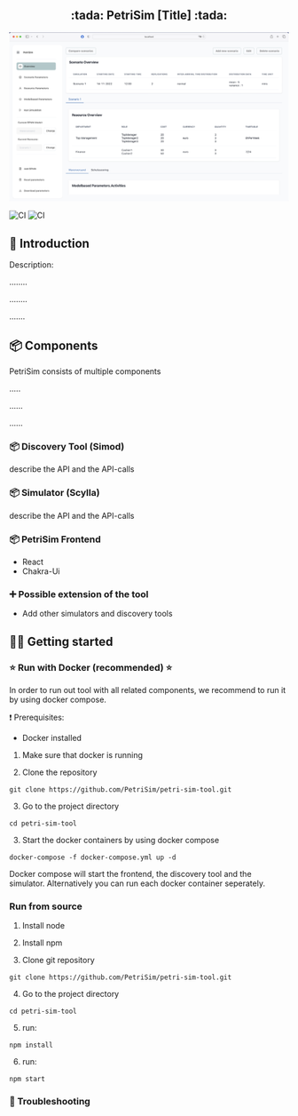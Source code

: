 <h2 align="center">:tada: PetriSim [Title] :tada:</h2>

![](/doc/PetriSimScreenshot.png)

![CI](https://github.com/PetriSim/petri-sim-tool/actions/workflows/cypress.yml/badge.svg)
![CI](https://github.com/PetriSim/petri-sim-tool/actions/workflows/dockerCompose.yml/badge.svg)


## :rocket: Introduction

Description:

........

........

.......

## 📦️ Components
PetriSim consists of multiple components 

.....

......

......

### 📦️ Discovery Tool (Simod)
describe the API and the API-calls

### 📦️ Simulator (Scylla)
describe the API and the API-calls

### 📦️ PetriSim Frontend 
- React
- Chakra-Ui

 
### :heavy_plus_sign: Possible extension of the tool  
- Add other simulators and discovery tools

## :technologist: Getting started 

### :star: Run with Docker (recommended) :star:
In order to run out tool with all related components, we recommend to run it by using docker compose.

:exclamation: Prerequisites:
- Docker installed

1. Make sure that docker is running 

2. Clone the repository
```console
git clone https://github.com/PetriSim/petri-sim-tool.git
```

3. Go to the project directory
```console
cd petri-sim-tool 
```

3. Start the docker containers by using docker compose

```console
docker-compose -f docker-compose.yml up -d
```

Docker compose will start the frontend, the discovery tool and the simulator. Alternatively you can run each docker container seperately.


### Run from source

1. Install node

2. Install npm 

3. Clone git repository

```console
git clone https://github.com/PetriSim/petri-sim-tool.git
```

4. Go to the project directory

```console
cd petri-sim-tool 
```

5. run: 

```console
npm install
```

6. run:
```console
npm start
```

### 🚨 Troubleshooting
